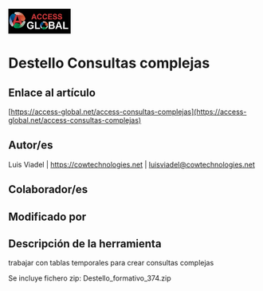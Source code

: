 ﻿![Access-global](/blob/main/Images/Logo1.png)
# Destello Consultas complejas
## Enlace al artículo
[https://access-global.net/access-consultas-complejas](https://access-global.net/access-consultas-complejas)
## Autor/es
Luis Viadel | https://cowtechnologies.net | luisviadel@cowtechnologies.net
## Colaborador/es

## Modificado por

## Descripción de la herramienta
trabajar con tablas temporales para crear consultas complejas

Se incluye fichero zip: Destello_formativo_374.zip
